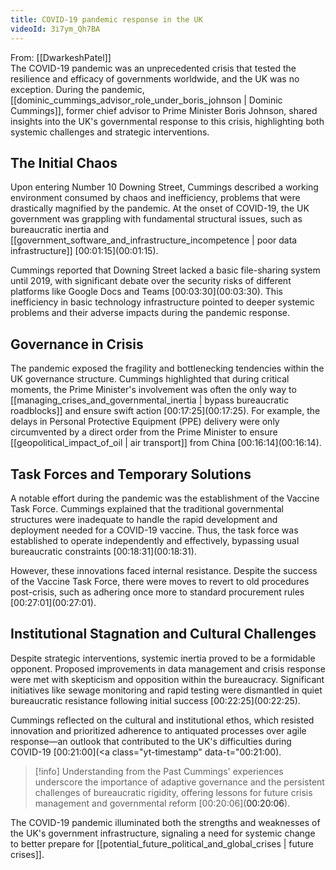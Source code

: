 ```yaml
---
title: COVID-19 pandemic response in the UK
videoId: 3i7ym_Qh7BA
---
```


From: [[DwarkeshPatel]] <br/> 
The COVID-19 pandemic was an unprecedented crisis that tested the resilience and efficacy of governments worldwide, and the UK was no exception. During the pandemic, [[dominic_cummings_advisor_role_under_boris_johnson | Dominic Cummings]], former chief advisor to Prime Minister Boris Johnson, shared insights into the UK's governmental response to this crisis, highlighting both systemic challenges and strategic interventions.

## The Initial Chaos

Upon entering Number 10 Downing Street, Cummings described a working environment consumed by chaos and inefficiency, problems that were drastically magnified by the pandemic. At the onset of COVID-19, the UK government was grappling with fundamental structural issues, such as bureaucratic inertia and [[government_software_and_infrastructure_incompetence | poor data infrastructure]] [00:01:15](<a class="yt-timestamp" data-t="00:01:15">00:01:15</a>).

Cummings reported that Downing Street lacked a basic file-sharing system until 2019, with significant debate over the security risks of different platforms like Google Docs and Teams [00:03:30](<a class="yt-timestamp" data-t="00:03:30">00:03:30</a>). This inefficiency in basic technology infrastructure pointed to deeper systemic problems and their adverse impacts during the pandemic response.

## Governance in Crisis

The pandemic exposed the fragility and bottlenecking tendencies within the UK governance structure. Cummings highlighted that during critical moments, the Prime Minister's involvement was often the only way to [[managing_crises_and_governmental_inertia | bypass bureaucratic roadblocks]] and ensure swift action [00:17:25](<a class="yt-timestamp" data-t="00:17:25">00:17:25</a>). For example, the delays in Personal Protective Equipment (PPE) delivery were only circumvented by a direct order from the Prime Minister to ensure [[geopolitical_impact_of_oil | air transport]] from China [00:16:14](<a class="yt-timestamp" data-t="00:16:14">00:16:14</a>).

## Task Forces and Temporary Solutions

A notable effort during the pandemic was the establishment of the Vaccine Task Force. Cummings explained that the traditional governmental structures were inadequate to handle the rapid development and deployment needed for a COVID-19 vaccine. Thus, the task force was established to operate independently and effectively, bypassing usual bureaucratic constraints [00:18:31](<a class="yt-timestamp" data-t="00:18:31">00:18:31</a>).

However, these innovations faced internal resistance. Despite the success of the Vaccine Task Force, there were moves to revert to old procedures post-crisis, such as adhering once more to standard procurement rules [00:27:01](<a class="yt-timestamp" data-t="00:27:01">00:27:01</a>).

## Institutional Stagnation and Cultural Challenges

Despite strategic interventions, systemic inertia proved to be a formidable opponent. Proposed improvements in data management and crisis response were met with skepticism and opposition within the bureaucracy. Significant initiatives like sewage monitoring and rapid testing were dismantled in quiet bureaucratic resistance following initial success [00:22:25](<a class="yt-timestamp" data-t="00:22:25">00:22:25</a>).

Cummings reflected on the cultural and institutional ethos, which resisted innovation and prioritized adherence to antiquated processes over agile response—an outlook that contributed to the UK's difficulties during COVID-19 [00:21:00](<a class="yt-timestamp" data-t="00:21:00</a>).

> [!info] Understanding from the Past
> Cummings' experiences underscore the importance of adaptive governance and the persistent challenges of bureaucratic rigidity, offering lessons for future crisis management and governmental reform [00:20:06](<a class="yt-timestamp" data-t="00:20:06">00:20:06</a>).

The COVID-19 pandemic illuminated both the strengths and weaknesses of the UK's government infrastructure, signaling a need for systemic change to better prepare for [[potential_future_political_and_global_crises | future crises]].